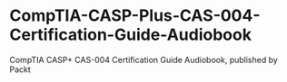 # CompTIA-CASP-Plus-CAS-004-Certification-Guide-Audiobook
CompTIA CASP+ CAS-004 Certification Guide Audiobook, published by Packt
